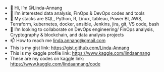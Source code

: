 - 👋 Hi, I’m @Linda-Annang
- 👀 I’m interested data analysis, FinOps & DevOps codes and tools
- 🌱 My stacks are SQL, Python, R, Linux, tableau, Power BI, AWS, Terraform, kubernetes, docker, ansible, Jenkins, jira, git, VS code, bash 
- 💞️ I’m looking to collaborate on DevOps engineering/ FinOps analysis, Cryptography & blockchain, and data analysis projects
- 📫 How to reach me linda.annang@gmail.com
- This is my gist link: https://gist.github.com/Linda-Annang
- This is my kaggle profile link: https://www.kaggle.com/lindaannang
- These are my codes on kaggle link: https://www.kaggle.com/lindaannang/code

<!---
Linda-Annang/Linda-Annang is a ✨ special ✨ repository because its `README.md` (this file) appears on your GitHub profile.
You can click the Preview link to take a look at your changes.
--->
